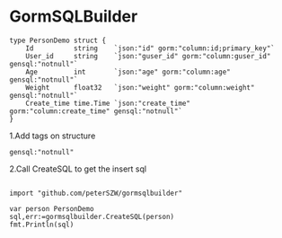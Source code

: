 # GormSQLBuilder

```
type PersonDemo struct {
	Id          string    `json:"id" gorm:"column:id;primary_key"`                         
	User_id     string    `json:"guser_id" gorm:"column:guser_id"  gensql:"notnull"`     
	Age         int       `json:"age" gorm:"column:age"  gensql:"notnull"` 
	Weight      float32   `json:"weight" gorm:"column:weight"  gensql:"notnull"` 
	Create_time time.Time `json:"create_time" gorm:"column:create_time" gensql:"notnull"` 
}
```
1.Add tags on structure 
```
gensql:"notnull"
```
2.Call CreateSQL to get the insert sql
```

import "github.com/peterSZW/gormsqlbuilder"

var person PersonDemo
sql,err:=gormsqlbuilder.CreateSQL(person)
fmt.Println(sql)

```
